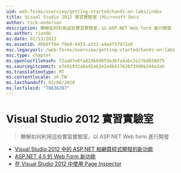 ```yaml
---
uid: web-forms/overview/getting-started/hands-on-labs/index
title: Visual Studio 2012 實習實驗室 |Microsoft Docs
author: rick-anderson
description: 瞭解如何利用這些實習實驗室，以 ASP.NET Web form 進行開發
ms.author: riande
ms.date: 02/13/2013
ms.assetid: d0b8ff04-70e0-4453-a331-a4a4f57d72a8
msc.legacyurl: /web-forms/overview/getting-started/hands-on-labs
msc.type: chapter
ms.openlocfilehash: 72aa07e6fa42d669855b3bfa4abc2e27bd038d75
ms.sourcegitcommit: e7e91932a6e91a63e2e46417626f39d6b244a3ab
ms.translationtype: MT
ms.contentlocale: zh-TW
ms.lasthandoff: 03/06/2020
ms.locfileid: "78636287"
---
```

# <a name="visual-studio-2012-hands-on-labs"></a>Visual Studio 2012 實習實驗室

> 瞭解如何利用這些實習實驗室，以 ASP.NET Web form 進行開發

- [Visual Studio 2012 中的 ASP.NET 和網頁程式開發的新功能](whats-new-in-aspnet-and-web-development-in-visual-studio-2012.md)
- [ASP.NET 4.5 的 Web Form 新功能](whats-new-in-web-forms-in-aspnet-45.md)
- [在 Visual Studio 2012 中使用 Page Inspector](using-page-inspector-in-visual-studio-2012.md)
